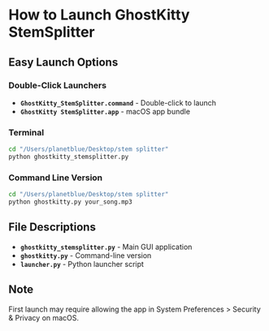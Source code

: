 # How to Launch GhostKitty StemSplitter

## Easy Launch Options

### Double-Click Launchers
- **`GhostKitty_StemSplitter.command`** - Double-click to launch
- **`GhostKitty StemSplitter.app`** - macOS app bundle

### Terminal
```bash
cd "/Users/planetblue/Desktop/stem splitter"
python ghostkitty_stemsplitter.py
```

### Command Line Version
```bash
cd "/Users/planetblue/Desktop/stem splitter"
python ghostkitty.py your_song.mp3
```

## File Descriptions
- **`ghostkitty_stemsplitter.py`** - Main GUI application
- **`ghostkitty.py`** - Command-line version
- **`launcher.py`** - Python launcher script

## Note
First launch may require allowing the app in System Preferences > Security & Privacy on macOS.
